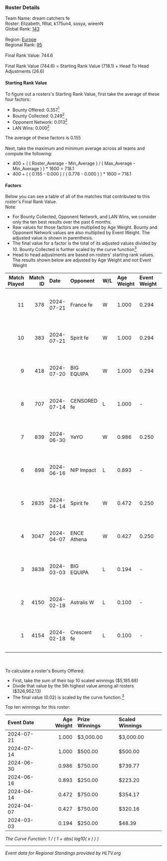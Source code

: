 ### Roster Details<br />
Team Name: dream catchers fe<br />
Roster: Elizabeth, f6tal, k175un4, sosya, wieenN<br />
Global Rank: [143](../standings_global.md)<br />
<br />
Region: [Europe]( ../standings_europe.md)<br />
Regional Rank: [95]( ../standings_europe.md)<br />
<br />
Final Rank Value:  744.6<br />
<br />
Final Rank Value (744.6) = Starting Rank Value (718.1) + Head To Head Adjustments (26.6)<br />

#### Starting Rank Value<br />
To figure out a rosters's Starting Rank Value, first take the average of these four factors:<br />
- Bounty Offered: 0.357[<sup>1</sup>](#table2)
- Bounty Collected: 0.249[<sup>2</sup>](#table1)
- Opponent Network: 0.013[<sup>2</sup>](#table1)
- LAN Wins: 0.000[<sup>2</sup>](#table1)

The average of these factors is 0.155<br />
<br />
Next, take the maximum and minimum average across all teams and compute the following:<br />
- 400 + ( ( Roster_Average - Min_Average ) / ( Max_Average - Min_Average ) ) * 1600 = 718.1
- 400 + ( ( 0.155 - 0.000 ) / ( 0.778 - 0.000 ) ) * 1600 = 718.1


#### Factors<br />
Below you can see a table of all of the matches that contributed to this roster's Final Rank Value.<br />
Note:<br />

- For Bounty Collected, Opponent Network, and LAN Wins, we consider only the ten best results over the past 6 months.
- Raw values for those factors are multiplied by Age Weight. Bounty and Opponent Network values are also multiplied by Event Weight. The adjusted value is shown in parenthesis.
- The final value for a factor is the total of its adjusted values divided by 10. Bounty Collected is further scaled by the curve function[<sup>3</sup>](#curveFunction)
- Head to head adjustments are based on rosters' starting rank values. The results shown below are adjusted by Age Weight and not Event Weight
<span id="table1"></span><br />


| Match Played | Match ID | Date       | Opponent    | W/L | Age Weight | Event Weight | Bounty Collected | Opponent Network | LAN Wins  | H2H Adj. | Roster                                   |
| -: | -: | :- | :- | :- | :- | :- | :- | :- | :- | -: | :- |
|           11 |      378 | 2024-07-21 | France fe   | W   | 1.000      | 0.294        | 0.006 (0.002)    | 0.116 (0.034)    | 0 (0.000) |    13.54 | Elizabeth, f6tal, k175un4, sosya, wieenN |
|           10 |      383 | 2024-07-21 | Spirit fe   | W   | 1.000      | 0.294        | 0.005 (0.001)    | 0.101 (0.030)    | 0 (0.000) |    11.48 | Elizabeth, f6tal, k175un4, sosya, wieenN |
|            9 |      418 | 2024-07-20 | BIG EQUIPA  | W   | 1.000      | 0.294        | 0.018 (0.005)    | 0.155 (0.046)    | 0 (0.000) |    18.42 | Elizabeth, f6tal, k175un4, sosya, wieenN |
|            8 |      707 | 2024-07-14 | CENSORED fe | L   | 1.000      | -            | -                | -                | -         |   -15.94 | Elizabeth, f6tal, k175un4, t4tty, wieenN |
|            7 |      839 | 2024-06-30 | YeYO        | W   | 0.986      | 0.250        | 0.001 (0.000)    | 0.000 (0.000)    | 0 (0.000) |     7.89 | Elizabeth, f6tal, k175un4, sosya, wieenN |
|            6 |      898 | 2024-06-16 | NIP Impact  | L   | 0.893      | -            | -                | -                | -         |   -13.79 | k175un4, sosya, Stormy, unknxwn, wieenN  |
|            5 |     2835 | 2024-04-14 | Spirit fe   | W   | 0.472      | 0.250        | 0.005 (0.001)    | 0.101 (0.012)    | 0 (0.000) |     5.96 | k175un4, sosya, Stormy, trigusha, wieenN |
|            4 |     3047 | 2024-04-07 | ENCE Athena | W   | 0.427      | 0.250        | 0.002 (0.000)    | 0.038 (0.004)    | 0 (0.000) |     5.29 | k175un4, sosya, Stormy, trigusha, wieenN |
|            3 |     3838 | 2024-03-03 | BIG EQUIPA  | L   | 0.194      | -            | -                | -                | -         |    -2.53 | k175un4, sosya, Stormy, trigusha, wieenN |
|            2 |     4150 | 2024-02-18 | Astralis W  | L   | 0.100      | -            | -                | -                | -         |    -1.99 | k175un4, mikeri, sosya, Stormy, wieenN   |
|            1 |     4154 | 2024-02-18 | Crescent fe | L   | 0.100      | -            | -                | -                | -         |    -1.80 | k175un4, mikeri, sosya, Stormy, wieenN   |

<br />
<span id="table2"></span><br />
To calculate a roster's Bounty Offered:<br />

- First, take the sum of their top 10 scaled winnings ($5,185.68)
- Divide that value by the 5th highest value among all rosters ($326,952.13)
- The final value (0.02) is scaled by the curve function.[<sup>3</sup>](#curveFunction)

Top ten winnings for this roster:<br />

| Event Date | Age Weight | Prize Winnings | Scaled Winnings |
| :- | -: | :- | :- |
| 2024-07-21 |      1.000 | $3,000.00      | $3,000.00       |
| 2024-07-14 |      1.000 | $500.00        | $500.00         |
| 2024-06-30 |      0.986 | $750.00        | $739.77         |
| 2024-06-16 |      0.893 | $250.00        | $223.20         |
| 2024-04-14 |      0.472 | $750.00        | $354.17         |
| 2024-04-07 |      0.427 | $750.00        | $320.16         |
| 2024-03-03 |      0.194 | $250.00        | $48.39          |


<span id="curveFunction"></span>_The Curve Function: 1 / ( 1 + abs( log10( x ) ) )_<br />

---
_Event data for Regional Standings provided by HLTV.org_<br />
